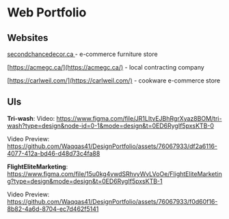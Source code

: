# Web Portfolio

## Websites

[secondchancedecor.ca
](https://www.secondchancedecor.ca/) - e-commerce furniture store

[https://acmegc.ca/](https://acmegc.ca/) - local contracting company 

[https://carlweil.com/](https://carlweil.com/) - cookware e-commerce store

## UIs

**Tri-wash**: Video: https://www.figma.com/file/JR1LItvEJBhRgrXyaz8BOM/tri-wash?type=design&node-id=0-1&mode=design&t=0ED6RygIf5pxsKTB-0

Video Preview: https://github.com/Waqqas41/DesignPortfolio/assets/76067933/df2a6116-4077-412a-bd46-d48d73c4fa88

**FlightEliteMarketing**: https://www.figma.com/file/15u0kg4vwdSRhvyWvLVoOe/FlightEliteMarketing?type=design&mode=design&t=0ED6RygIf5pxsKTB-1

Video Preview: https://github.com/Waqqas41/DesignPortfolio/assets/76067933/f0d60f16-8b82-4a6d-8704-ec7d462f5141
